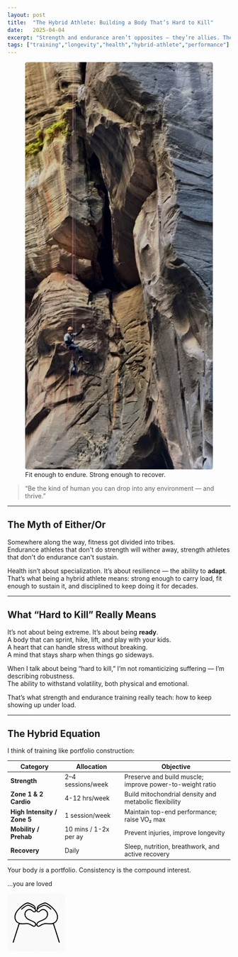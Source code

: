 ```yaml
---
layout: post
title:  "The Hybrid Athlete: Building a Body That’s Hard to Kill"
date:   2025-04-04
excerpt: "Strength and endurance aren’t opposites — they’re allies. The goal isn’t specialization. It’s adaptability. Here’s how to build a body that performs anywhere."
tags: ["training","longevity","health","hybrid-athlete","performance"]
---
```


<figure class="post-hero">
  <img src="../images/hybrid-af.jpeg" alt="power">
  <figcaption>Fit enough to endure. Strong enough to recover.</figcaption>
</figure>


> “Be the kind of human you can drop into any environment — and thrive.”

---

## The Myth of Either/Or

Somewhere along the way, fitness got divided into tribes.  
Endurance athletes that don't do strength will wither away, strength athletes that don't do endurance can't sustain.     

Health isn’t about specialization. It’s about resilience — the ability to **adapt**.  
That’s what being a hybrid athlete means: strong enough to carry load, fit enough to sustain it, and disciplined to keep doing it for decades.

---

## What “Hard to Kill” Really Means

It’s not about being extreme. It’s about being **ready**.  
A body that can sprint, hike, lift, and play with your kids.  
A heart that can handle stress without breaking.  
A mind that stays sharp when things go sideways.

When I talk about being “hard to kill,” I’m not romanticizing suffering — I’m describing robustness.  
The ability to withstand volatility, both physical and emotional.  

That’s what strength and endurance training really teach: how to keep showing up under load.  

---

## The Hybrid Equation

I think of training like portfolio construction:

| Category                    | Allocation            | Objective                                                |
| --------------------------- | --------------------- | -------------------------------------------------------- |
| **Strength**                | 2–4 sessions/week     | Preserve and build muscle; improve power-to-weight ratio |
| **Zone 1 & 2 Cardio**       | 4-12 hrs/week         | Build mitochondrial density and metabolic flexibility    |
| **High Intensity / Zone 5** | 1 session/week        | Maintain top-end performance; raise VO₂ max              |
| **Mobility / Prehab**       | 10 mins / 1-2x per ay | Prevent injuries, improve longevity                      |
| **Recovery**                | Daily                 | Sleep, nutrition, breathwork, and active recovery        |

Your body *is* a portfolio. Consistency is the compound interest.  





...you are loved 

<img src="../images/you are loved.png" alt="you are loved" style="width: 130px; display: block; margin-left: 0;">



